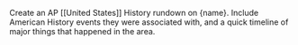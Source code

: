 Create an AP [[United States]] History rundown on {name}. Include American History events they were associated with, and a quick timeline of major things that happened in the area.
